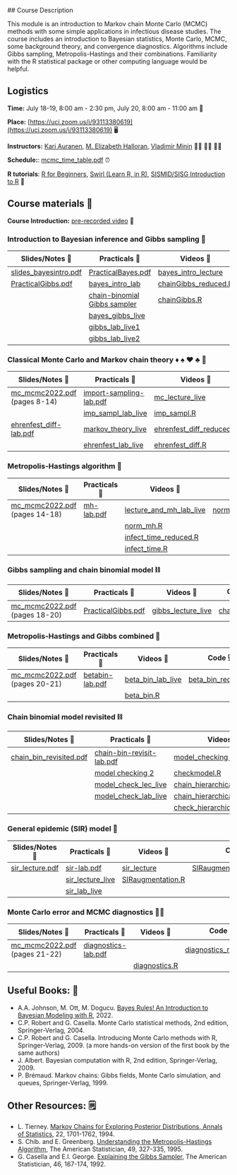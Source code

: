 <p>
## Course Description

This module is an introduction to Markov chain Monte Carlo (MCMC) methods with some simple applications in infectious disease studies. The course includes an introduction to Bayesian statistics, Monte Carlo, MCMC, some background theory, and convergence diagnostics. Algorithms include Gibbs sampling, Metropolis-Hastings and their combinations. Familiarity with the R statistical package or other computing language would be helpful.

## Logistics

**Time:** July 18-19, 8:00 am - 2:30 pm, July 20, 8:00 am - 11:00 am :date: 

 **Place:** [https://uci.zoom.us/j/93113380619](https://uci.zoom.us/j/93113380619)  :desktop_computer:

**Instructors:** [Kari Auranen](https://www.utu.fi/en/people/kari-auranen), [M. Elizabeth Halloran](https://www.fredhutch.org/en/faculty-lab-directory/halloran-elizabeth.html), [Vladimir Minin](https://vnminin.github.io)  :man_scientist: :woman_scientist: :man_scientist:

**Schedule:**: [mcmc_time_table.pdf](https://github.com/vnminin/sismid_mcmc_one/blob/main/2022/2022_SISMID_Module8_Time_Table.pdf) :alarm_clock:

**R tutorials**: [R for Beginners](https://cran.r-project.org/doc/contrib/Paradis-rdebuts_en.pdf), [Swirl (Learn R, in R)](https://swirlstats.com), [SISMID/SISG Introduction to R](http://faculty.washington.edu/kenrice/rintro/index.shtml) :school:

## Course materials :open_book:

**Course Introduction:** [pre-recorded video](https://uci.zoom.us/rec/share/IPQOp5MUE4UO2-7I8n3F8rgyM9x83g3yTbYfEMkt6T4_AFQ-wG3yTOckKsQ3HOQo.2JO0VIOY0lkluG1X?startTime=1626128435000) :movie_camera:

### Introduction to Bayesian inference and Gibbs sampling :telescope:

Slides/Notes :green_book: | Practicals :microscope: | Videos :movie_camera: | Code :computer:
------------ | ---------- | ------ | ----
[slides_bayesintro.pdf](https://github.com/vnminin/sismid_mcmc_one/blob/main/2022/lectures/slides_bayesintro21.pdf) | [PracticalBayes.pdf](https://github.com/vnminin/sismid_mcmc_one/blob/main/2022/labs/PracticalBayes12022.pdf) | [bayes_intro_lecture](https://washington.zoom.us/rec/play/RvYq4BK49oPlH0AJYyjfHP48JFi--hfFi19Rrghn9LW-qDsLs7EqgCmfPoSUBeMD8P-hXXW__gJWViDj.obIBmHtQoDTVftJf?continueMode=true&_x_zm_rtaid=WSdjZ4usTqyureTAbHWQhw.1626030450428.bfed32a6a2854cabd1c141f54da54f87&_x_zm_rhtaid=334) | [bayesintro2022.R](https://github.com/vnminin/sismid_mcmc_one/blob/main/2022/code/bayesintro2022.R)
 |[PracticalGibbs.pdf](https://github.com/vnminin/sismid_mcmc_one/blob/main/2022/labs/PracticalChain_binomial12022.pdf) | [bayes_intro_lab](https://uci.zoom.us/rec/share/TIz55FAMsgcZHDrE40YB4DgApYXKUrBFhZBySn93BO7GbB3SjIfwhLnnBR0Pfxet.J6GdYj9IHpSEIeiD?startTime=1626137063000) |   [chainGibbs_reduced.R](https://github.com/vnminin/sismid_mcmc_one/blob/main/2022/code/chainGibbs_reduced.R)
  | | [chain-binomial Gibbs sampler](https://washington.zoom.us/rec/play/7rC2zKX28Yw1F3ZraPEbhWbtHY89igIEP_mcoN7LP_rxlHjtYjO-ohX5NSIt7cZSROuZYrAkZ5KtPMr5.xW1magKukjopxEv4?continueMode=true&_x_zm_rtaid=obGTNERoSOeB_QlEgwudkw.1626122880635.b932133c870228bb0c59efd76e6d0d53&_x_zm_rhtaid=91) |  [chainGibbs.R](https://github.com/vnminin/sismid_mcmc_one/blob/main/2022/code/chainGibbs.R)
  | | [bayes_gibbs_live](https://uci.zoom.us/rec/share/BYMV_FWv4LOprhDd_XNEKHU-ljQjZ1xB3wNoPrlZQEYyz8H4DOCn82YMgu4I2Ps9.9Oz4UNiuBJKOUMIK?startTime=1626286431000) |
  | | [gibbs_lab_live1](https://uci.zoom.us/rec/share/BYMV_FWv4LOprhDd_XNEKHU-ljQjZ1xB3wNoPrlZQEYyz8H4DOCn82YMgu4I2Ps9.9Oz4UNiuBJKOUMIK?startTime=1626291948000) |
  | | [gibbs_lab_live2](https://uci.zoom.us/rec/share/BYMV_FWv4LOprhDd_XNEKHU-ljQjZ1xB3wNoPrlZQEYyz8H4DOCn82YMgu4I2Ps9.9Oz4UNiuBJKOUMIK?startTime=1626294380000) |
  

### Classical Monte Carlo and Markov chain theory :diamonds: :spades: :hearts: :clubs: :game_die: 

Slides/Notes :green_book: | Practicals :microscope: | Videos :movie_camera: | Code :computer:
------------ | ---------- | ------ | ----
[mc_mcmc2022.pdf](https://github.com/vnminin/sismid_mcmc_one/blob/main/2022/lectures/mc_mcmc2022.pdf) (pages 8-14) | [import-sampling-lab.pdf](https://github.com/vnminin/sismid_mcmc_one/blob/main/2022/labs/import-sampling-lab.pdf)  |  [mc_lecture_live](https://uci.zoom.us/rec/share/BYMV_FWv4LOprhDd_XNEKHU-ljQjZ1xB3wNoPrlZQEYyz8H4DOCn82YMgu4I2Ps9.9Oz4UNiuBJKOUMIK?startTime=1626295520000)  | [imp_sampl_reduced.R](https://github.com/vnminin/sismid_mcmc_one/blob/main/2022/code/import_sampl_reduced.R)
 | | [imp_sampl_lab_live](https://uci.zoom.us/rec/share/EjiIQD9dbX0rg1VA6ndtRMGfwEdNDlzrnp8vZPfw6AqAVo9w9H1YwIKglY9HmnXn.G4XL-II3UmG1bwZt?startTime=1626360885000) | [imp_sampl.R](https://github.com/vnminin/sismid_mcmc_one/blob/main/2022/code/import_sampl.R)
 | [ehrenfest_diff-lab.pdf](https://github.com/vnminin/sismid_mcmc_one/blob/main/2022/labs/ehrenfest-diff-lab.pdf) | [markov_theory_live](https://uci.zoom.us/rec/share/EjiIQD9dbX0rg1VA6ndtRMGfwEdNDlzrnp8vZPfw6AqAVo9w9H1YwIKglY9HmnXn.G4XL-II3UmG1bwZt?startTime=1626365899000) | [ehrenfest_diff_reduced.R](https://github.com/vnminin/sismid_mcmc_one/blob/main/2022/code/ehrenfest_diff_reduced.R)
  | | [ehrenfest_lab_live](https://uci.zoom.us/rec/share/EjiIQD9dbX0rg1VA6ndtRMGfwEdNDlzrnp8vZPfw6AqAVo9w9H1YwIKglY9HmnXn.G4XL-II3UmG1bwZt?startTime=1626369967000) | [ehrenfest_diff.R](https://github.com/vnminin/sismid_mcmc_one/blob/main/2022/code/ehrenfest_diff.R)

### Metropolis-Hastings algorithm :frog:

Slides/Notes :green_book: | Practicals :microscope: | Videos :movie_camera: | Code :computer:
------------ | ---------- | ------ | ----
[mc_mcmc2022.pdf](https://github.com/vnminin/sismid_mcmc_one/blob/main/2022/lectures/mc_mcmc2022.pdf) (pages 14-18) | [mh-lab.pdf](https://github.com/vnminin/sismid_mcmc_one/blob/main/2022/labs/mh-lab.pdf) | [lecture_and_mh_lab_live](https://uci.zoom.us/rec/share/EjiIQD9dbX0rg1VA6ndtRMGfwEdNDlzrnp8vZPfw6AqAVo9w9H1YwIKglY9HmnXn.G4XL-II3UmG1bwZt?startTime=1626374418000)  | [norm_mh_reduced.R](https://github.com/vnminin/sismid_mcmc_one/blob/main/2022/code/norm_mh_reduced.R)
 | |  | [norm_mh.R](https://github.com/vnminin/sismid_mcmc_one/blob/main/2022/code/norm_mh.R)
 | | | [infect_time_reduced.R](https://github.com/vnminin/sismid_mcmc_one/blob/main/2022/code/infect_time_reduced.R)
 | | | [infect_time.R](https://github.com/vnminin/sismid_mcmc_one/blob/main/2022/code/infect_time.R)
 
### Gibbs sampling and chain binomial model :chains:

Slides/Notes :green_book: | Practicals :microscope: | Videos :movie_camera: | Code :computer:
------------ | ---------- | ------ | ----
[mc_mcmc2022.pdf](https://github.com/vnminin/sismid_mcmc_one/blob/main/2022/lectures/mc_mcmc2022.pdf) (pages 18-20) | [PracticalGibbs.pdf](https://github.com/vnminin/sismid_mcmc_one/blob/main/2022/labs/PracticalChain_binomial12022.pdf) | [gibbs_lecture_live](https://uci.zoom.us/rec/share/OvSE-lCStdtAMgVawHCn4gJKfYe4NtTQnnVzGXDzZv0CvGMQO0Xq01CsIIenJZvM.GrFYDc_m56JofQg0?startTime=1626447489000) | [chainGibbs.R](https://github.com/vnminin/sismid_mcmc_one/blob/main/2022/code/chainGibbs.R)
 
### Metropolis-Hastings and Gibbs combined :octopus:

Slides/Notes :green_book: | Practicals :microscope: | Videos :movie_camera: | Code :computer:
------------ | ---------- | ------ | ----
[mc_mcmc2022.pdf](https://github.com/vnminin/sismid_mcmc_one/blob/main/2022/lectures/mc_mcmc2022.pdf) (pages 20-21) | [betabin-lab.pdf](https://github.com/vnminin/sismid_mcmc_one/blob/main/2022/labs/betabin-lab.pdf) | [beta_bin_lab_live](https://uci.zoom.us/rec/share/OvSE-lCStdtAMgVawHCn4gJKfYe4NtTQnnVzGXDzZv0CvGMQO0Xq01CsIIenJZvM.GrFYDc_m56JofQg0?startTime=1626451720000) | [beta_bin_reduced.R](https://github.com/vnminin/sismid_mcmc_one/blob/main/2022/code/beta_bin_reduced.R)
 | | | [beta_bin.R](https://github.com/vnminin/sismid_mcmc_one/blob/main/2022/code/beta_bin.R)
 
### Chain binomial model revisited :chains:
 
Slides/Notes :green_book: | Practicals :microscope: | Videos :movie_camera: | Code :computer:
------------ | ---------- | ------ | ----
 [chain_bin_revisited.pdf](https://github.com/vnminin/sismid_mcmc_one/blob/main/2022/lectures/chain_bin_revisited.pdf) | [chain-bin-revisit-lab.pdf](https://github.com/vnminin/sismid_mcmc_one/blob/main/2022/labs/hierarchical-chain-bin-lab.pdf) | [model_checking 1](https://drive.google.com/file/d/1I1RjCgsWiNCEBW-Co1PijqEZoopdUBl1/view?usp=sharing) | [checkmodel_reduced.R](https://github.com/vnminin/sismid_mcmc_one/blob/main/2022/code/checkmodel_reduced.R)
 | | [model checking  2](https://drive.google.com/file/d/1lUq1UiA_7uNeRert1_5RjIlKIVHNdhI3/view?usp=sharing) | [checkmodel.R](https://github.com/vnminin/sismid_mcmc_one/blob/main/2022/code/checkmodel.R)
 | | [model_check_lec_live](https://uci.zoom.us/rec/share/OvSE-lCStdtAMgVawHCn4gJKfYe4NtTQnnVzGXDzZv0CvGMQO0Xq01CsIIenJZvM.GrFYDc_m56JofQg0?startTime=1626461012000) | [chain_hierarchical_reduced.R](https://github.com/vnminin/sismid_mcmc_one/blob/main/2022/code/chain_hierarchical_reduced.R)
 | |  [model_check_lab_live](https://uci.zoom.us/rec/share/OvSE-lCStdtAMgVawHCn4gJKfYe4NtTQnnVzGXDzZv0CvGMQO0Xq01CsIIenJZvM.GrFYDc_m56JofQg0?startTime=1626464195000) | [chain_hierarchical.R](https://github.com/vnminin/sismid_mcmc_one/blob/main/2022/code/chain_hierarchical.R)
 | | | [check_hierarchical.R](https://github.com/vnminin/sismid_mcmc_one/blob/main/2022/code/check_hierarchical.R)
 
### General epidemic (SIR) model 🧟
 
Slides/Notes :green_book: | Practicals :microscope: | Videos :movie_camera: | Code :computer:
------------ | ---------- | ------ | ----
[sir_lecture.pdf](https://github.com/vnminin/sismid_mcmc_one/blob/main/2022/lectures/sir_lecture.pdf) | [sir-lab.pdf](https://github.com/vnminin/sismid_mcmc_one/blob/main/2022/labs/sir-lab.pdf) | [sir_lecture](https://drive.google.com/file/d/1BHzLlf_P03_-yTc-twXRb4vToupRo9ik/view?usp=sharing) | [SIRaugmentation_reduced.R](https://github.com/vnminin/sismid_mcmc_one/blob/main/2022/code/SIRaugmentation_reduced.R)
|  | [sir_lecture_live](https://uci.zoom.us/rec/share/OvSE-lCStdtAMgVawHCn4gJKfYe4NtTQnnVzGXDzZv0CvGMQO0Xq01CsIIenJZvM.GrFYDc_m56JofQg0?startTime=1626464462000) | [SIRaugmentation.R](https://github.com/vnminin/sismid_mcmc_one/blob/main/2022/code/SIRaugmentation.R)
|  | [sir_lab_live](https://uci.zoom.us/rec/share/OvSE-lCStdtAMgVawHCn4gJKfYe4NtTQnnVzGXDzZv0CvGMQO0Xq01CsIIenJZvM.GrFYDc_m56JofQg0?startTime=1626466780000) |
 
### Monte Carlo error and MCMC diagnostics :woman_mechanic:
 
Slides/Notes :green_book: | Practicals :microscope: | Videos :movie_camera: | Code :computer:
------------ | ---------- | ------ | ----
[mc_mcmc2022.pdf](https://github.com/vnminin/sismid_mcmc_one/blob/main/2022/lectures/mc_mcmc2022.pdf) (pages 21-22) | [diagnostics-lab.pdf](https://github.com/vnminin/sismid_mcmc_one/blob/main/2022/labs/diagnostics-lab.pdf) |  | [diagnostics_reduced.R](https://github.com/vnminin/sismid_mcmc_one/blob/main/2022/code/diagnostics_reduced.R)
 | | | [diagnostics.R](https://github.com/vnminin/sismid_mcmc_one/blob/main/2022/code/diagnostics.R)
 
## Useful Books: 📘
- A.A. Johnson, M. Ott, M. Dogucu. [Bayes Rules! An Introduction to Bayesian Modeling with R](https://www.bayesrulesbook.com), 2022.
- C.P. Robert and G. Casella. Monte Carlo statistical methods, 2nd edition, Springer-Verlag, 2004.
- C.P. Robert and G. Casella. Introducing Monte Carlo methods with R, Springer-Verlag, 2009. (a more hands-on version of the first book by the same authors)
- J. Albert. Bayesian computation with R, 2nd edition, Springer-Verlag, 2009.
- P. Brémaud. Markov chains: Gibbs fields, Monte Carlo simulation, and queues, Springer-Verlag, 1999.

## Other Resources: 🗒️
- L. Tierney. [Markov Chains for Exploring Posterior Distributions, Annals of Statistics](https://projecteuclid.org/journals/annals-of-statistics/volume-22/issue-4/Markov-Chains-for-Exploring-Posterior-Distributions/10.1214/aos/1176325750.full), 22, 1701-1762, 1994.
- S. Chib. and E. Greenberg. [Understanding the Metropolis-Hastings Algorithm](https://www.jstor.org/stable/2684568?seq=1#metadata_info_tab_contents), The American Statistician, 49, 327-335, 1995.
- G. Casella and E.I. George. [Explaining the Gibbs Sampler](https://www.jstor.org/stable/2685208?seq=1#metadata_info_tab_contents), The American Statistician, 46, 167-174, 1992.
